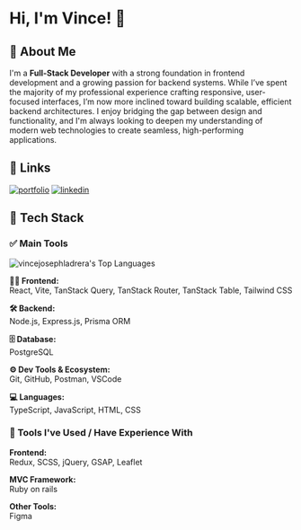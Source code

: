 
# Hi, I'm Vince! 👋


## 🚀 About Me

I'm a **Full-Stack Developer** with a strong foundation in frontend development and a growing passion for backend systems. While I’ve spent the majority of my professional experience crafting responsive, user-focused interfaces, I’m now more inclined toward building scalable, efficient backend architectures. I enjoy bridging the gap between design and functionality, and I'm always looking to deepen my understanding of modern web technologies to create seamless, high-performing applications.


## 🔗 Links
[![portfolio](https://img.shields.io/badge/my_portfolio-000?style=for-the-badge&logo=ko-fi&logoColor=white)](https://codebyvince.com/)
[![linkedin](https://img.shields.io/badge/linkedin-0A66C2?style=for-the-badge&logo=linkedin&logoColor=white)](https://www.linkedin.com/in/ladreravincejoseph)
## 🧰 Tech Stack

### ✅ Main Tools  

![vincejosephladrera's Top Languages](https://github-readme-stats.vercel.app/api/top-langs/?username=vincejosephladrera&theme=vue-dark&show_icons=true&hide_border=true&layout=compact)

**🧑‍💻 Frontend:**  
React, Vite, TanStack Query, TanStack Router, TanStack Table, Tailwind CSS

**🛠️ Backend:**  
Node.js, Express.js, Prisma ORM

**🗄️ Database:**  
PostgreSQL

**⚙️ Dev Tools & Ecosystem:**  
Git, GitHub, Postman, VSCode

**💻 Languages:**  
TypeScript, JavaScript, HTML, CSS

### 🧪 Tools I've Used / Have Experience With

**Frontend:**  
Redux, SCSS, jQuery, GSAP, Leaflet

**MVC Framework:**  
Ruby on rails

**Other Tools:**  
Figma

